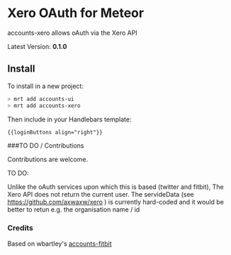 Xero OAuth for Meteor
=====================

accounts-xero allows oAuth via the Xero API

Latest Version: **0.1.0**

## Install

To install in a new project:
```bash
> mrt add accounts-ui
> mrt add accounts-xero
```

Then include in your Handlebars template:

```html
{{loginButtons align="right"}}
```

###TO DO / Contributions

Contributions are welcome.

TO DO:

Unlike the oAuth services upon which this is based (twitter and fitbit), The Xero API does not return the current user.  The servideData (see https://github.com/axwaxw/xero ) is currently hard-coded and it would be better to retun e.g. the organisation name / id

### Credits

Based on wbartley's [accounts-fitbit](https://github.com/wbartley/accounts-fitbit)
